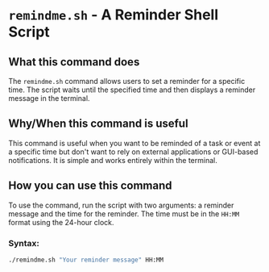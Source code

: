 # `remindme.sh` - A Reminder Shell Script

## What this command does
The `remindme.sh` command allows users to set a reminder for a specific time. The script waits until the specified time and then displays a reminder message in the terminal.

## Why/When this command is useful
This command is useful when you want to be reminded of a task or event at a specific time but don't want to rely on external applications or GUI-based notifications. It is simple and works entirely within the terminal.

## How you can use this command
To use the command, run the script with two arguments: a reminder message and the time for the reminder. The time must be in the `HH:MM` format using the 24-hour clock.

### Syntax:
```bash
./remindme.sh "Your reminder message" HH:MM


